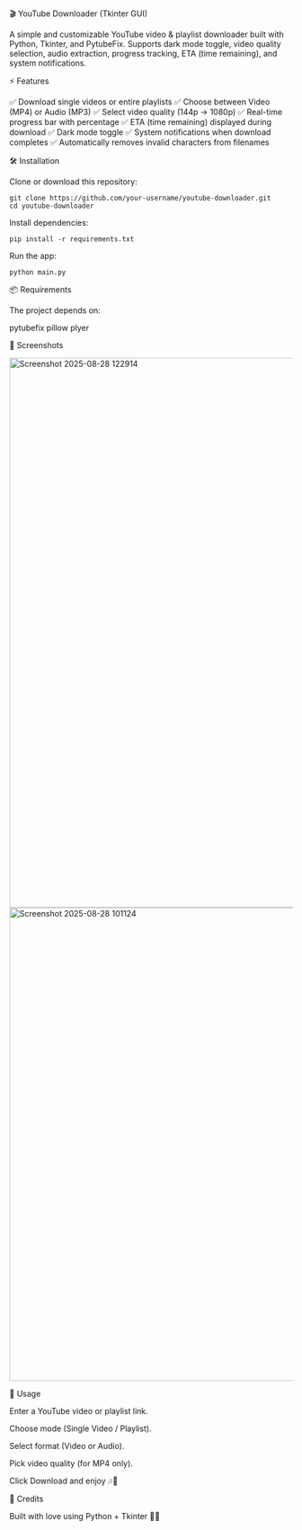 🎬 YouTube Downloader (Tkinter GUI)

A simple and customizable YouTube video & playlist downloader built with Python, Tkinter, and PytubeFix.
Supports dark mode toggle, video quality selection, audio extraction, progress tracking, ETA (time remaining), and system notifications.

⚡ Features

✅ Download single videos or entire playlists
✅ Choose between Video (MP4) or Audio (MP3)
✅ Select video quality (144p → 1080p)
✅ Real-time progress bar with percentage
✅ ETA (time remaining) displayed during download
✅ Dark mode toggle
✅ System notifications when download completes
✅ Automatically removes invalid characters from filenames

🛠️ Installation

Clone or download this repository:
```yuoutube downloader
git clone https://github.com/your-username/youtube-downloader.git
cd youtube-downloader
```

Install dependencies:
```Install requirements:
pip install -r requirements.txt
```

Run the app:
```Run:
python main.py
```

📦 Requirements

The project depends on:

pytubefix
pillow
plyer

📸 Screenshots


<img width="1126" height="978" alt="Screenshot 2025-08-28 122914" src="https://github.com/user-attachments/assets/709734cc-d4f1-45ee-b1fd-f29c20b225de" />
<img width="1036" height="842" alt="Screenshot 2025-08-28 101124" src="https://github.com/user-attachments/assets/50b6784f-b15b-4b76-8cac-c16a043fa3d1" />



🚀 Usage

Enter a YouTube video or playlist link.

Choose mode (Single Video / Playlist).

Select format (Video or Audio).

Pick video quality (for MP4 only).

Click Download and enjoy 🎶🎥

🖤 Credits

Built with love using Python + Tkinter 🐍✨
